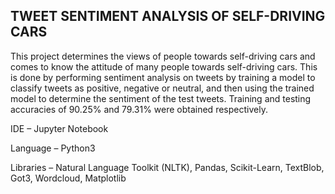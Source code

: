 ## TWEET SENTIMENT ANALYSIS OF SELF-DRIVING CARS 

This project determines the views of people towards self-driving cars and comes to know the attitude of many people towards self-driving cars. This is done by performing sentiment analysis on tweets by training a model to classify tweets as positive, negative or neutral, and then using the trained model to determine the sentiment of the test tweets. Training and testing accuracies of 90.25% and 79.31% were obtained respectively.

IDE – Jupyter Notebook 
 
Language – Python3

Libraries – Natural Language Toolkit (NLTK), Pandas, Scikit-Learn, TextBlob, Got3, Wordcloud, Matplotlib 
